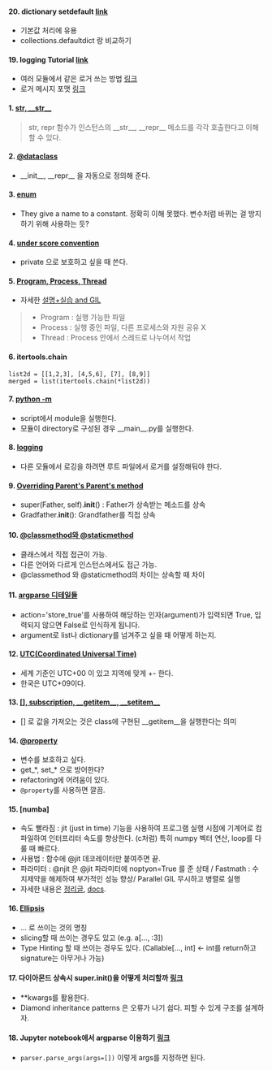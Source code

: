 #### 20. dictionary setdefault [link](https://www.daleseo.com/python-collections-defaultdict/)
- 기본값 처리에 유용
- collections.defaultdict 랑 비교하기


#### 19. logging Tutorial [link](https://www.youtube.com/watch?v=-ARI4Cz-awo&ab_channel=CoreySchafer)
- 여러 모듈에서 같은 로거 쓰는 방법 [링크](https://www.youtube.com/watch?v=jxmzY9soFXg&ab_channel=CoreySchafer)
- 로거 메시지 포맷 [링크](https://docs.python.org/3/library/logging.html#logrecord-attributes)

#### 1. [str, \_\_str\_\_](https://shoark7.github.io/programming/python/difference-between-__repr__-vs-__str__)

> str, repr 함수가 인스턴스의 \_\_str\_\_,  \_\_repr\_\_ 메소드를 각각 호출한다고 이해할 수 있다. 


#### 2. [@dataclass](https://sjquant.tistory.com/30)
- \_\_init\_\_, \_\_repr\_\_ 을 자동으로 정의해 준다.

#### 3. [enum](https://stackoverflow.com/questions/22586895/python-enum-when-and-where-to-use)
- They give a name to a constant. 정확히 이해 못했다. 변수처럼 바뀌는 걸 방지하기 위해 사용하는 듯?

#### 4. [under score convention](https://dbader.org/blog/meaning-of-underscores-in-python)
- private 으로 보호하고 싶을 때 쓴다.

#### 5. [Program, Process, Thread](https://www.youtube.com/watch?v=iks_Xb9DtTM&feature=youtu.be)
- 자세한 [설명+실습 and GIL](https://www.youtube.com/watch?v=RrfASw-jfZ4)
> - Program : 실행 가능한 파일
> - Process : 실행 중인 파일, 다른 프로세스와 자원 공유 X
> - Thread  : Process 안에서 스레드로 나누어서 작업

#### 6. itertools.chain
```import itertools
list2d = [[1,2,3], [4,5,6], [7], [8,9]]
merged = list(itertools.chain(*list2d))
```

#### 7. [python -m](http://pythonwise.blogspot.com/2015/01/python-m.html)
- script에서 module을 실행한다.
- 모듈이 directory로 구성된 경우 \_\_main\_\_.py를 실행한다.

#### 8. [logging](https://hamait.tistory.com/880)
- 다른 모듈에서 로깅을 하려면 루트 파일에서 로거를 설정해둬야 한다.

#### 9. [Overriding Parent's Parent's method](https://stackoverflow.com/questions/18117974/calling-a-parents-parents-method-which-has-been-overridden-by-the-parent)
- super(Father, self).__init__() : Father가 상속받는 메소드를 상속
- Gradfather.__init__(): Grandfather를 직접 상속

#### 10. [@classmethod와 @staticmethod](https://wikidocs.net/16074)
- 클래스에서 직접 접근이 가능.
- 다른 언어와 다르게 인스턴스에서도 접근 가능.
- @classmethod 와 @staticmethod의 차이는 상속할 때 차이

#### 11. [argparse 디테일들](https://donghwa-kim.github.io/argparser.html)
- action='store_true'를 사용하여 해당하는 인자(argument)가 입력되면 True, 입력되지 않으면 False로 인식하게 됩니다.
- argument로 list나 dictionary를 넘겨주고 싶을 때 어떻게 하는지.

#### 12. [UTC(Coordinated Universal Time)](http://blog.naver.com/PostView.nhn?blogId=rydnz&logNo=130031720733)
- 세계 기준인 UTC+00 이 있고 지역에 맞게 +- 한다. 
- 한국은 UTC+09이다.

#### 13. [\[\], subscription, \_\_getitem\_\_, \_\_setitem\_\_](https://stackoverflow.com/questions/43627405/understanding-getitem-method)
- \[\] 로 값을 가져오는 것은 class에 구현된 \_\_getitem\_\_을 실행한다는 의미


#### 14. [@property](https://www.programiz.com/python-programming/property)
- 변수를 보호하고 싶다.
- get\_\*,  set\_\* 으로 방어한다?
- refactoring에 어려움이 있다.
- `@property`를 사용하면 깔끔.

#### 15. [numba]
- 속도 빨라짐 : jit (just in time) 기능을 사용하여 프로그램 실행 시점에 기계어로 컴파일하여 인터프리터 속도를 향상한다. (c처럼) 특히 numpy 벡터 연산, loop를 다룰 때 빠르다.
- 사용법 : 함수에 @jit 데코레이터만 붙여주면 끝.
- 파라미터 : @njit 은 @jit 파라미터에 noptyon=True 를 준 상태 / Fastmath : 수치제약을 해제하여 부가적인 성능 향상/ Parallel  GIL 무시하고 병렬로 실행
- 자세한 내용은 [정리글](https://gurujung.github.io/dev/numba_user_performance-tips/),  [docs](https://numba.pydata.org/numba-doc/latest/user/5minguide.html#). 


#### 16. [Ellipsis](https://stackoverflow.com/questions/772124/what-does-the-ellipsis-object-do)
- ... 로 쓰이는 것의 명칭
- slicing할 때 쓰이는 경우도 있고 (e.g. a[..., :3])
- Type Hinting 할 때 쓰이는 경우도 있다. (Callable[..., int] <- int를 return하고 signature는 아무거나 가능)

#### 17. 다이아몬드 상속시 super.__init__()을 어떻게 처리할까 [링크](https://stackoverflow.com/questions/34884567/python-multiple-inheritance-passing-arguments-to-constructors-using-super)
- \*\*kwargs를 활용한다.
- Diamond inheritance patterns 은 오류가 나기 쉽다. 피할 수 있게 구조를 설계하자.

#### 18. Jupyter notebook에서 argparse 이용하기 [링크](https://velog.io/@yeong95/Jupyter-notebook%EC%97%90%EC%84%9C-argparse-%EC%9D%B4%EC%9A%A9%ED%95%98%EA%B8%B0)
- `parser.parse_args(args=[])` 이렇게 args를 지정하면 된다.
